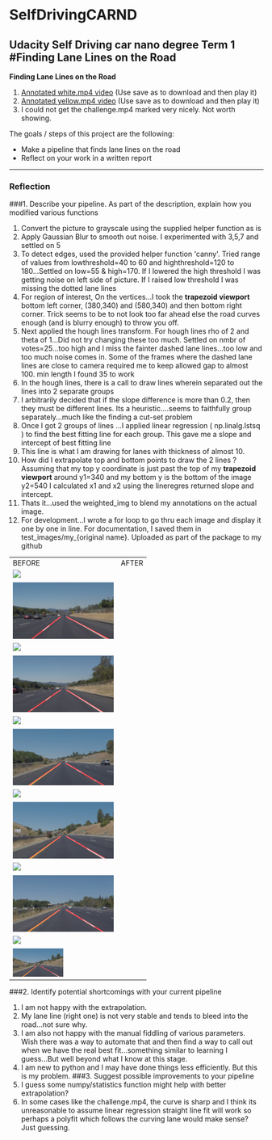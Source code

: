 # SelfDrivingCARND
Udacity Self Driving car nano degree Term 1
#**Finding Lane Lines on the Road** 
---

**Finding Lane Lines on the Road**

1. [Annotated white.mp4 video](/videos/white.mp4) (Use save as to download and then play it)
2. [Annotated yellow.mp4 video](/videos/yellow.mp4) (Use save as to download and then play it)
3. I could not get the challenge.mp4 marked very nicely. Not worth showing.

The goals / steps of this project are the following:
* Make a pipeline that finds lane lines on the road
* Reflect on your work in a written report
---
### Reflection

###1. Describe your pipeline. As part of the description, explain how you modified various functions
1. Convert the picture to grayscale using the supplied helper function as is
2. Apply Gaussian Blur to smooth out noise. I experimented with 3,5,7 and settled on 5
3. To detect edges, used the provided helper function 'canny'. Tried range of values from lowthreshold=40 to 60 and highthreshold=120 to 180...Settled on low=55 & high=170. If I lowered the high threshold I was getting noise on left side of picture. If I raised low threshold I was missing the dotted lane lines
4. For region of interest, On the vertices...I took the **trapezoid viewport** bottom left corner, (380,340) and (580,340) and then bottom right corner. Trick seems to be to not look too far ahead else the road curves enough (and is blurry enough) to throw you off.
5. Next applied the hough lines transform. For hough lines rho of 2 and theta of 1...Did not try changing these too much. Settled on nmbr of votes=25...too high and I miss the fainter dashed lane lines...too low and too much noise comes in. Some of the frames where the dashed lane lines are close to camera required me to keep allowed gap to almost 100. min length I found 35 to work
6. In the hough lines, there is a call to draw lines wherein separated out the lines into 2 separate groups
7. I arbitrarily decided that if the slope difference is more than 0.2, then they must be different lines. Its a heuristic....seems to faithfully group separately...much like the finding a cut-set problem
8. Once I got 2 groups of lines ...I applied linear regression ( np.linalg.lstsq ) to find the best fitting line for each group. This gave me a slope and intercept of best fitting line
9. This line is what I am drawing for lanes with thickness of almost 10.
10. How did I extrapolate top and bottom points to draw the 2 lines ? Assuming that my top y coordinate is just past the top of my **trapezoid viewport** around y1=340 and my bottom y is the bottom of the image y2=540 I calculated x1 and x2 using the lineregres returned slope and intercept.
11. Thats it...used the weighted_img to blend my annotations on the actual image.
12. For development...I wrote a for loop to go thru each image and display it one by one in line. For documentation, I saved them in test_images/my_{original name}. Uploaded as part of the package to my github
<table>
<tr><td>BEFORE</td><td>AFTER</td></tr>
<tr><td><img src="/test_images/solidWhiteCurve.jpg" style="width:100px;"/></td></tr> <tr><td><img src="/test_images/my2_solidWhiteCurve.jpg" style="width: 200px;"/></td></tr>
<tr><td><img src="/test_images/solidWhiteRight.jpg" style="width:100px;"/></td></tr> <tr><td><img src="/test_images/my2_solidWhiteRight.jpg" style="width: 200px;"/></td></tr>
<tr><td><img src="/test_images/solidYellowCurve.jpg" style="width:100px;"/></td></tr> <tr><td><img src="/test_images/my2_solidYellowCurve.jpg" style="width: 200px;"/></td></tr>
<tr><td><img src="/test_images/solidYellowCurve2.jpg" style="width:100px;"/></td></tr> <tr><td><img src="/test_images/my2_solidYellowCurve2.jpg" style="width: 200px;"/></td></tr>
<tr><td><img src="/test_images/solidYellowLeft.jpg" style="width:100px;"/></td></tr> <tr><td><img src="/test_images/my2_solidYellowLeft.jpg" style="width: 200px;"/></td></tr>
<tr><td><img src="/test_images/whiteCarLaneSwitch.jpg" style="width:100px;"/></td></tr> <tr><td><img src="/test_images/my2_whiteCarLaneSwitch.jpg" style="width:100px;"/></td></tr>
</table>

###2. Identify potential shortcomings with your current pipeline
1. I am not happy with the extrapolation. 
2. My lane line (right one) is not very stable and tends to bleed into the road...not sure why. 
3. I am also not happy with the manual fiddling of various parameters. Wish there was a way to automate that and then find a way to call out when we have the real best fit...something similar to learning I guess...But well beyond what I know at this stage.
4. I am new to python and I may have done things less efficiently. But this is my problem.
###3. Suggest possible improvements to your pipeline
1. I guess some numpy/statistics function might help with better extrapolation?
2. In some cases like the challenge.mp4, the curve is sharp and I think its unreasonable to assume linear regression straight line fit will work so perhaps a polyfit which follows the curving lane would make sense? Just guessing.
